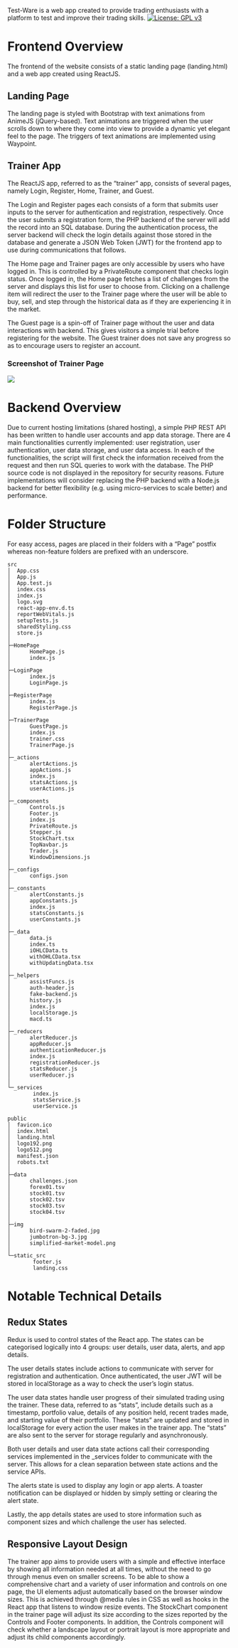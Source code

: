 Test-Ware is a web app created to provide trading enthusiasts with a platform to test and improve their trading skills.
[![License: GPL v3](https://img.shields.io/badge/License-GPL%20v3-blue.svg)](http://www.gnu.org/licenses/gpl-3.0)

# Frontend Overview
The frontend of the website consists of a static landing page (landing.html) and a web app created using ReactJS.

## Landing Page
The landing page is styled with Bootstrap with text animations from AnimeJS (jQuery-based). Text animations are triggered when the user scrolls down to where they come into view to provide a dynamic yet elegant feel to the page. The triggers of text animations are implemented using Waypoint.

## Trainer App
The ReactJS app, referred to as the “trainer” app, consists of several pages, namely Login, Register, Home, Trainer, and Guest. 

The Login and Register pages each consists of a form that submits user inputs to the server for authentication and registration, respectively. Once the user submits a registration form, the PHP backend of the server will add the record into an SQL database. During the authentication process, the server backend will check the login details against those stored in the database and generate a JSON Web Token (JWT) for the frontend app to use during communications that follows.

The Home page and Trainer pages are only accessible by users who have logged in. This is controlled by a PrivateRoute component that checks login status. Once logged in, the Home page fetches a list of challenges from the server and displays this list for user to choose from. Clicking on a challenge item will redirect the user to the Trainer page where the user will be able to buy, sell, and step through the historical data as if they are experiencing it in the market.

The Guest page is a spin-off of Trainer page without the user and data interactions with backend. This gives visitors a simple trial before registering for the website. The Guest trainer does not save any progress so as to encourage users to register an account.

### Screenshot of Trainer Page
![](public/img/sample.jpg)

# Backend Overview
Due to current hosting limitations (shared hosting), a simple PHP REST API has been written to handle user accounts and app data storage. There are 4 main functionalities currently implemented: user registration, user authentication, user data storage, and user data access. In each of the functionalities, the script will first check the information received from the request and then run SQL queries to work with the database. The PHP source code is not displayed in the repository for security reasons.
Future implementations will consider replacing the PHP backend with a Node.js backend for better flexibility (e.g. using micro-services to scale better) and performance.

# Folder Structure
For easy access, pages are placed in their folders with a “Page” postfix whereas non-feature folders are prefixed with an underscore.
```
src
│  App.css
│  App.js
│  App.test.js
│  index.css
│  index.js
│  logo.svg
│  react-app-env.d.ts
│  reportWebVitals.js
│  setupTests.js
│  sharedStyling.css
│  store.js
│
├─HomePage
│      HomePage.js
│      index.js
│
├─LoginPage
│      index.js
│      LoginPage.js
│
├─RegisterPage
│      index.js
│      RegisterPage.js
│
├─TrainerPage
│      GuestPage.js
│      index.js
│      trainer.css
│      TrainerPage.js
│
├─_actions
│      alertActions.js
│      appActions.js
│      index.js
│      statsActions.js
│      userActions.js
│
├─_components
│      Controls.js
│      Footer.js
│      index.js
│      PrivateRoute.js
│      Stepper.js
│      StockChart.tsx
│      TopNavbar.js
│      Trader.js
│      WindowDimensions.js
│
├─_configs
│      configs.json
│
├─_constants
│      alertConstants.js
│      appConstants.js
│      index.js
│      statsConstants.js
│      userConstants.js
│
├─_data
│      data.js
│      index.ts
│      iOHLCData.ts
│      withOHLCData.tsx
│      withUpdatingData.tsx
│
├─_helpers
│      assistFuncs.js
│      auth-header.js
│      fake-backend.js
│      history.js
│      index.js
│      localStorage.js
│      macd.ts
│
├─_reducers
│      alertReducer.js
│      appReducer.js
│      authenticationReducer.js
│      index.js
│      registrationReducer.js
│      statsReducer.js
│      userReducer.js
│
└─_services
        index.js
        statsService.js
        userService.js

public
│  favicon.ico
│  index.html
│  landing.html
│  logo192.png
│  logo512.png
│  manifest.json
│  robots.txt
│
├─data
│      challenges.json
│      forex01.tsv
│      stock01.tsv
│      stock02.tsv
│      stock03.tsv
│      stock04.tsv
│
├─img
│      bird-swarm-2-faded.jpg
│      jumbotron-bg-3.jpg
│      simplified-market-model.png
│
└─static_src
        footer.js
        landing.css
```

# Notable Technical Details
## Redux States
Redux is used to control states of the React app. The states can be categorised logically into 4 groups: user details, user data, alerts, and app details. 

The user details states include actions to communicate with server for registration and authentication. Once authenticated, the user JWT will be stored in localStorage as a way to check the user’s login status.

The user data states handle user progress of their simulated trading using the trainer. These data, referred to as “stats”, include details such as a timestamp, portfolio value, details of any position held, recent trades made, and starting value of their portfolio. These “stats” are updated and stored in localStorage for every action the user makes in the trainer app. The “stats” are also sent to the server for storage regularly and asynchronously.

Both user details and user data state actions call their corresponding services implemented in the _services folder to communicate with the server. This allows for a clean separation between state actions and the service APIs.

The alerts state is used to display any login or app alerts. A toaster notification can be displayed or hidden by simply setting or clearing the alert state.

Lastly, the app details states are used to store information such as component sizes and which challenge the user has selected.

## Responsive Layout Design
The trainer app aims to provide users with a simple and effective interface by showing all information needed at all times, without the need to go through menus even on smaller screens. To be able to show a comprehensive chart and a variety of user information and controls on one page, the UI elements adjust automatically based on the browser window sizes. This is achieved through @media rules in CSS as well as hooks in the React app that listens to window resize events. The StockChart component in the trainer page will adjust its size according to the sizes reported by the Controls and Footer components. In addition, the Controls component will check whether a landscape layout or portrait layout is more appropriate and adjust its child components accordingly.
